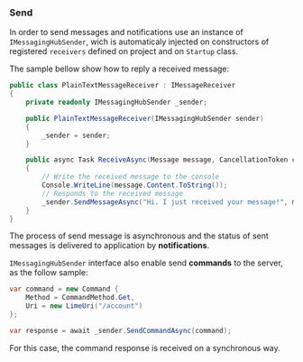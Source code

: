 ### Send

In order to send messages and notifications use an instance of `IMessagingHubSender`, wich is automaticaly injected on constructors of registered `receivers` defined on project and on `Startup` class.

The sample bellow show how to reply a received message:

```csharp
public class PlainTextMessageReceiver : IMessageReceiver
{
    private readonly IMessagingHubSender _sender;

    public PlainTextMessageReceiver(IMessagingHubSender sender)
    {
        _sender = sender;
    }

    public async Task ReceiveAsync(Message message, CancellationToken cancellationToken)
    {
        // Write the received message to the console
        Console.WriteLine(message.Content.ToString());
        // Responds to the received message
        _sender.SendMessageAsync("Hi. I just received your message!", message.From, cancellationToken);
    }
}
```

The process of send message is asynchronous and the status of sent messages is delivered to application by **notifications**.

`IMessagingHubSender` interface also enable send **commands** to the server, as the follow sample:

```csharp
var command = new Command {
    Method = CommandMethod.Get,
    Uri = new LimeUri("/account")
};

var response = await _sender.SendCommandAsync(command);
```
For this case, the command response is received on a synchronous way.
